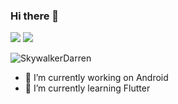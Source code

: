 ### Hi there 👋
![](https://img.shields.io/badge/language-kotlin-orange)
![](https://img.shields.io/badge/E--mail-yh322yh@outlook.com-brightgreen)

![SkywalkerDarren](https://github-readme-stats.vercel.app/api?username=SkywalkerDarren&show_icons=true&count_private=true)

- 🔭 I’m currently working on Android
- 🌱 I’m currently learning Flutter
